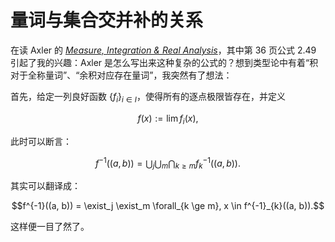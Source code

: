 # 量词与集合交并补的关系

在读 Axler 的 [*Measure, Integration & Real Analysis*](https://measure.axler.net/)，其中第 36 页公式 2.49 引起了我的兴趣：Axler 是怎么写出来这种复杂的公式的？想到类型论中有着“积对于全称量词”、“余积对应存在量词”，我突然有了想法：

首先，给定一列良好函数 $\{f_i\}_{i \in I}$，使得所有的逐点极限皆存在，并定义

$$f(x) := \lim f_i(x),$$

此时可以断言：

$$f^{-1}((a, b)) = \bigcup_j \bigcup_m \bigcap_{k \ge m} f^{-1}_{k}((a, b)).$$

其实可以翻译成：

$$f^{-1}((a, b)) = \exist_j \exist_m \forall_{k \ge m}, x \in f^{-1}_{k}((a, b)).$$

这样便一目了然了。
